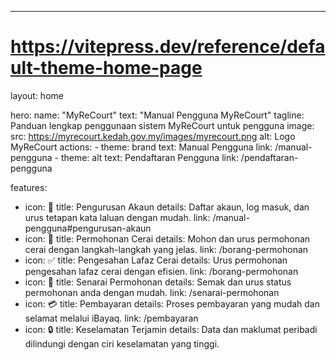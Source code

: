 ---
# https://vitepress.dev/reference/default-theme-home-page
layout: home

hero:
  name: "MyReCourt"
  text: "Manual Pengguna MyReCourt"
  tagline: Panduan lengkap penggunaan sistem MyReCourt untuk pengguna
  image:
    src: https://myrecourt.kedah.gov.my/images/myrecourt.png
    alt: Logo MyReCourt
  actions:
    - theme: brand
      text: Manual Pengguna
      link: /manual-pengguna
    - theme: alt
      text: Pendaftaran Pengguna
      link: /pendaftaran-pengguna

features:
  - icon: 👤
    title: Pengurusan Akaun
    details: Daftar akaun, log masuk, dan urus tetapan kata laluan dengan mudah.
    link: /manual-pengguna#pengurusan-akaun
  - icon: 📝
    title: Permohonan Cerai
    details: Mohon dan urus permohonan cerai dengan langkah-langkah yang jelas.
    link: /borang-permohonan
  - icon: ✅
    title: Pengesahan Lafaz Cerai
    details: Urus permohonan pengesahan lafaz cerai dengan efisien.
    link: /borang-permohonan
  - icon: 📄
    title: Senarai Permohonan
    details: Semak dan urus status permohonan anda dengan mudah.
    link: /senarai-permohonan
  - icon: 💳
    title: Pembayaran
    details: Proses pembayaran yang mudah dan selamat melalui iBayaq.
    link: /pembayaran
  - icon: 🔒
    title: Keselamatan Terjamin
    details: Data dan maklumat peribadi dilindungi dengan ciri keselamatan yang tinggi.